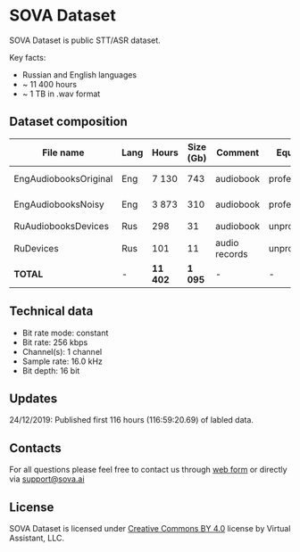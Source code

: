 # SOVA Dataset

SOVA Dataset is public STT/ASR dataset.

Key facts:

- Russian and English languages
- ~ 11 400 hours
- ~ 1 TB in .wav format

## Dataset composition
|File name|Lang|Hours|Size (Gb)|Comment|Equipment|Annotation|Speech type|Augmentation|Quality/noise|URL
|-|-|-|-|-|-|-|-|-|-|:-:|
|EngAudiobooksOriginal|Eng|7 130|743|audiobook|professional|forced alignment|reading|none|95%|[📥](https://storage.ashmanov.org/s/Y8RqQyioRK8r4gC)
|EngAudiobooksNoisy|Eng|3 873|310|audiobook|professional|forced alignment|reading|phone calls|95%| [📥](https://storage.ashmanov.org/s/LFYCERakHX2xTwF)
|RuAudiobooksDevices|Rus|298|31|audiobook|unprofessional|manual|reading|none|99%|[📥](https://storage.ashmanov.org/s/CbMPLSykYrj4igK)
|RuDevices|Rus|101|11|audio records|unprofessional|manual|live speech|none|98%|[📥](https://storage.ashmanov.org/s/8SEccKe66xadWqi)
|**TOTAL**|-|**11 402**|**1 095**|-|-|-|-|-|-|


## Technical data
* Bit rate mode: constant
* Bit rate: 256 kbps
* Channel(s): 1 channel
* Sample rate: 16.0 kHz
* Bit depth: 16 bit

## Updates

24/12/2019: Published first 116 hours (116:59:20.69) of labled data.

## Contacts
For all questions please feel free to contact us through [web form](https://sova.ai/other-inquiries) or directly via <a href="mailto:support@sova.ai?subject=SOVA Dataset">support@sova.ai</a>

## License

SOVA Dataset is licensed under [Creative Commons BY 4.0](https://creativecommons.org/licenses/by/4.0/) license by Virtual Assistant, LLC.
